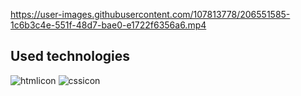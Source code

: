 

https://user-images.githubusercontent.com/107813778/206551585-1c6b3c4e-551f-48d7-bae0-e1722f6356a6.mp4




## Used technologies


![htmlicon](https://user-images.githubusercontent.com/107813778/206439988-c3a593d4-1a43-47f3-b7fb-04770e737b3e.png)
![cssicon](https://user-images.githubusercontent.com/107813778/206439986-c5d466bd-a36f-4b38-a4d9-0fa5ee57e676.png)
